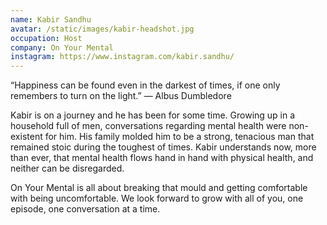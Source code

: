 ```yaml
---
name: Kabir Sandhu
avatar: /static/images/kabir-headshot.jpg
occupation: Host
company: On Your Mental
instagram: https://www.instagram.com/kabir.sandhu/
---
```


“Happiness can be found even in the darkest of times, if one only remembers to turn on the light.” — Albus Dumbledore

Kabir is on a journey and he has been for some time. Growing up in a household full of men, conversations regarding mental health were non-existent for him. His family molded him to be a strong, tenacious man that remained stoic during the toughest of times. Kabir understands now, more than ever, that mental health flows hand in hand with physical health, and neither can be disregarded.

On Your Mental is all about breaking that mould and getting comfortable with being uncomfortable. We look forward to grow with all of you, one episode, one conversation at a time.
